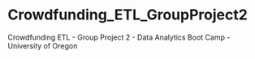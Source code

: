 # Crowdfunding_ETL_GroupProject2
Crowdfunding ETL - Group Project 2 - Data Analytics Boot Camp - University of Oregon
